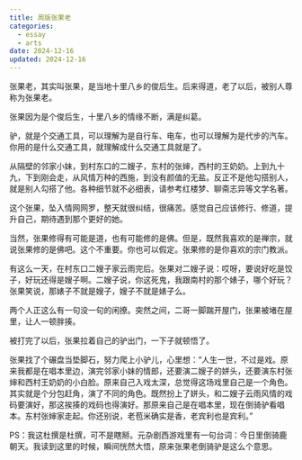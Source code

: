 ```yaml
---
title: 周版张果老
categories:
  - essay
  - arts
date: 2024-12-16
updated: 2024-12-16
---
```


张果老，其实叫张果，是当地十里八乡的俊后生。后来得道，老了以后，被别人尊称为张果老。

张果因为是个俊后生，十里八乡的情缘不断，满是纠葛。

驴，就是个交通工具，可以理解为是自行车、电车，也可以理解为是代步的汽车。你用的是什么交通工具，就理解成什么交通工具就是了。

从隔壁的邻家小妹，到村东口的二嫂子，东村的张婶，西村的王奶奶。上到九十九，下到刚会走，从风情万种的西施，到没有颜值的无盐。反正不是他勾搭别人，就是别人勾搭了他。各种细节就不必细表，请参考红楼梦、聊斋志异等文学名著。

这个张果，坠入情网网罗，整天就很纠结，很痛苦。感觉自己应该修行、修道，提升自己，期待遇到那个更好的她。

当然，张果修得有可能是道，也有可能修的是佛。但是，既然我喜欢的是禅宗，就说张果修的是佛吧。这个不重要。你也可以假定。张果修的是你喜欢的宗门教派。

有这么一天，在村东口二嫂子家云雨完后。张果对二嫂子说：哎呀，要说好吃是饺子，好玩还得是嫂子啊。二嫂子说，你这死鬼，我跟南村的那个婊子，哪个好玩？张果笑说，那婊子不就是嫂子，嫂子不就是婊子么。

两个人正这么有一句没一句的闲撩。突然之间，二哥一脚踹开屋门，张果被堵在屋里，让人一顿胖揍。

被打完了以后，张果拉着自己的驴出门，一下子就顿悟了。

张果找了个碾盘当垫脚石，努力爬上小驴儿，心里想：“人生一世，不过是戏。原来我都是在唱本里边，演完邻家小妹的情郎，还要演二嫂子的姘头，还要演东村张婶和西村王奶奶的小白脸。原来自己入戏太深，总觉得这场戏里自己是一个角色。其实就是个分包赶角，演了不同的角色。既然扮上了姘头，和二嫂子云雨风情的戏码要演好，那这挨揍的戏码也得演好。那原来自己是在唱本里，现在倒骑驴看唱本。东村张婶家走起。你还别说，老苞米确实是香，老宾利也是宾利。”

PS：我这杜撰是杜撰，可不是瞎掰。元杂剧西游戏里有一句台词：今日里倒骑鹿朝天。我读到这里的时候，瞬间恍然大悟，原来张果老倒骑驴是这么个意思。
